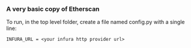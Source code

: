 ### A very basic copy of Etherscan

To run, in the top level folder, create a file named config.py with a single line:
```
INFURA_URL = <your infura http provider url>
```